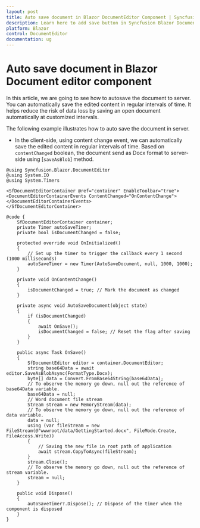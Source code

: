 ```yaml
---
layout: post
title: Auto save document in Blazor DocumentEditor Component | Syncfusion
description: Learn here to add save button in Syncfusion Blazor DocumentEditor component and much more.
platform: Blazor
control: DocumentEditor
documentation: ug
---
```

# Auto save document in Blazor Document editor component

In this article, we are going to see how to autosave the document to server. You can automatically save the edited content in regular intervals of time. It helps reduce the risk of data loss by saving an open document automatically at customized intervals.

The following example illustrates how to auto save the document in server.

* In the client-side, using content change event, we can automatically save the edited content in regular intervals of time. Based on `contentChanged` boolean, the document send as Docx format to server-side using [`saveAsBlob`] method.

```cshtml
@using Syncfusion.Blazor.DocumentEditor
@using System.IO
@using System.Timers

<SfDocumentEditorContainer @ref="container" EnableToolbar="true">
<DocumentEditorContainerEvents ContentChanged="OnContentChange"></DocumentEditorContainerEvents>
</SfDocumentEditorContainer>

@code {
    SfDocumentEditorContainer container;
    private Timer autoSaveTimer;
    private bool isDocumentChanged = false;

    protected override void OnInitialized()
    {
        // Set up the timer to trigger the callback every 1 second (1000 milliseconds)
        autoSaveTimer = new Timer(AutoSaveDocument, null, 1000, 1000);
    }

    private void OnContentChange()
    {
        isDocumentChanged = true; // Mark the document as changed
    }

    private async void AutoSaveDocument(object state)
    {
        if (isDocumentChanged)
        {
            await OnSave();
            isDocumentChanged = false; // Reset the flag after saving
        }
    }

    public async Task OnSave()
    {
        SfDocumentEditor editor = container.DocumentEditor;
        string base64Data = await editor.SaveAsBlobAsync(FormatType.Docx);
        byte[] data = Convert.FromBase64String(base64Data);
        // To observe the memory go down, null out the reference of base64Data variable.
        base64Data = null;
        // Word document file stream
        Stream stream = new MemoryStream(data);
        // To observe the memory go down, null out the reference of data variable.
        data = null;
        using (var fileStream = new FileStream(@"wwwroot/data/GettingStarted.docx", FileMode.Create, FileAccess.Write))
        {
            // Saving the new file in root path of application
            await stream.CopyToAsync(fileStream);
        }
        stream.Close();
        // To observe the memory go down, null out the reference of stream variable.
        stream = null;
    }

    public void Dispose()
    {
        autoSaveTimer?.Dispose(); // Dispose of the timer when the component is disposed
    }
}
```
